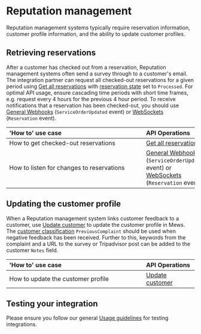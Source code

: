 # Reputation management

Reputation management systems typically require reservation information, customer profile information, and the ability to update customer profiles.

## Retrieving reservations

After a customer has checked out from a reservation, Reputation management systems often send a survey through to a customer's email. The integration partner can request all checked-out reservations for a given period using [Get all reservations](../operations/reservations.md#get-all-reservations-ver-2023-06-06) with [reservation state](../operations/reservations.md#reservation-state) set to `Processed`. For optimal API usage, ensure cascading time periods with short time frames, e.g. request every 4 hours for the previous 4 hour period. To receive notifications that a reservation has been checked-out, you should use [General Webhooks](../events/wh-general.md) \(`ServiceOrderUpdated` event\) or [WebSockets](../events/websockets.md) \(`Reservation` event\).

| <div style="width:350px">'How to' use case</div> | API Operations |
| :-- | :-- |
| How to get checked-out reservations | [Get all reservations](../operations/reservations.md#get-all-reservations-ver-2023-06-06) |
| How to listen for changes to reservations | [General Webhooks](../events/wh-general.md) \(`ServiceOrderUpdated` event\) or [WebSockets](../events/websockets.md) \(`Reservation` event\) |

## Updating the customer profile

When a Reputation management system links customer feedback to a customer, use [Update customer](../operations/customers.md#update-customer) to update the customer profile in Mews.
The [customer classification](../operations/customers.md#customer-classification) `PreviousComplaint` should be used when negative feedback has been received.
Further to this, keywords from the complaint and a URL to the survey or Tripadvisor post can be added to the customer `Notes` field.

| <div style="width:350px">'How to' use case</div> | API Operations |
| :-- | :-- |
| How to update the customer profile | [Update customer](../operations/customers.md#update-customer) |

## Testing your integration

Please ensure you follow our general [Usage guidelines](../guidelines/README.md) for testing integrations.
